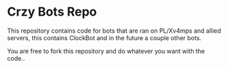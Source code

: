# Crzy Bots Repo

This repository contains code for bots that are ran on PL/Xv4mps and allied servers, this contains ClockBot and in the future a couple other bots.

You are free to fork this repository and do whatever you want with the code..

